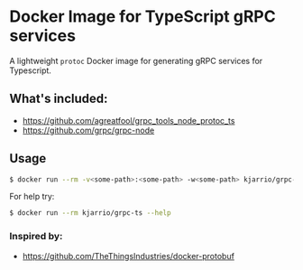 # Docker Image for TypeScript gRPC services
A lightweight `protoc` Docker image for generating gRPC services for Typescript.

## What's included:
- https://github.com/agreatfool/grpc_tools_node_protoc_ts
- https://github.com/grpc/grpc-node

## Usage

```bash
$ docker run --rm -v<some-path>:<some-path> -w<some-path> kjarrio/grpc-ts [OPTION] PROTO_FILES
```

For help try:
```bash
$ docker run --rm kjarrio/grpc-ts --help
```

### Inspired by:
- https://github.com/TheThingsIndustries/docker-protobuf